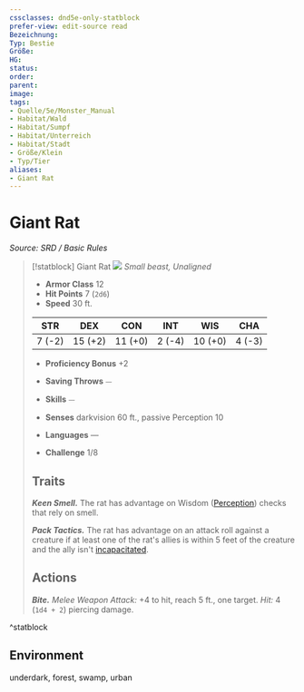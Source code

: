 ```yaml
---
cssclasses: dnd5e-only-statblock
prefer-view: edit-source read
Bezeichnung: 
Typ: Bestie
Größe: 
HG: 
status:
order:
parent:
image: 
tags:
- Quelle/5e/Monster_Manual
- Habitat/Wald
- Habitat/Sumpf
- Habitat/Unterreich
- Habitat/Stadt
- Größe/Klein
- Typ/Tier
aliases:
- Giant Rat
---
```

# Giant Rat
*Source: SRD / Basic Rules*  

> [!statblock] Giant Rat
> ![](compendium/bestiary/beast/token/giant-rat.png#token)
> *Small beast, Unaligned*
> 
> - **Armor Class** 12 
> - **Hit Points** 7 (`2d6`)
> - **Speed** 30 ft.
> 
> |STR|DEX|CON|INT|WIS|CHA|
> |:---:|:---:|:---:|:---:|:---:|:---:|
> | 7 (-2)|15 (+2)|11 (+0)| 2 (-4)|10 (+0)| 4 (-3)|
> 
> - **Proficiency Bonus** +2
> - **Saving Throws** ⏤
> - **Skills** ⏤
> - **Senses** darkvision 60 ft., passive Perception 10
> 
> - **Languages** —
> - **Challenge** 1/8
> 
> ## Traits
> 
> ***Keen Smell.*** The rat has advantage on Wisdom ([Perception](rules/skills.md#Perception)) checks that rely on smell.
> 
> ***Pack Tactics.*** The rat has advantage on an attack roll against a creature if at least one of the rat's allies is within 5 feet of the creature and the ally isn't [incapacitated](rules/conditions.md#incapacitated).
> 
> ## Actions
> 
> ***Bite.*** *Melee Weapon Attack:* +4 to hit, reach 5 ft., one target. *Hit:* 4 (`1d4 + 2`) piercing damage.

^statblock

## Environment

underdark, forest, swamp, urban